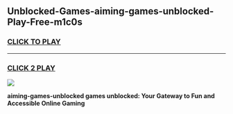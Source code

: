 
## Unblocked-Games-aiming-games-unblocked-Play-Free-m1c0s
<h3>
<a href="https://premium76.site?title=aiming-games-unblocked&ref=18A">CLICK TO PLAY</a></h3>
<hr>

<h3>
<a href="https://premium76.site?title=aiming-games-unblocked&ref=18A">CLICK 2 PLAY</a>
  
</h3>

<a href="https://premium76.site?title=aiming-games-unblocked&ref=18A"><img src="https://clearcache.store/games.png"></a>


**aiming-games-unblocked games unblocked: Your Gateway to Fun and Accessible Online Gaming**

